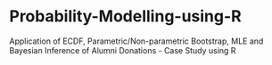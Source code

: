 # Probability-Modelling-using-R
Application of ECDF, Parametric/Non-parametric Bootstrap, MLE and Bayesian Inference of Alumni Donations - Case Study using R
